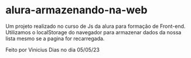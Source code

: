 # alura-armazenando-na-web

Um projeto realizado no curso de Js da alura para formação de Front-end. Utilizamos o localStorage do navegador para armazenar dados da nossa lista mesmo se a pagina for recarregada. 

Feito por Vinicius Dias no dia 05/05/23
